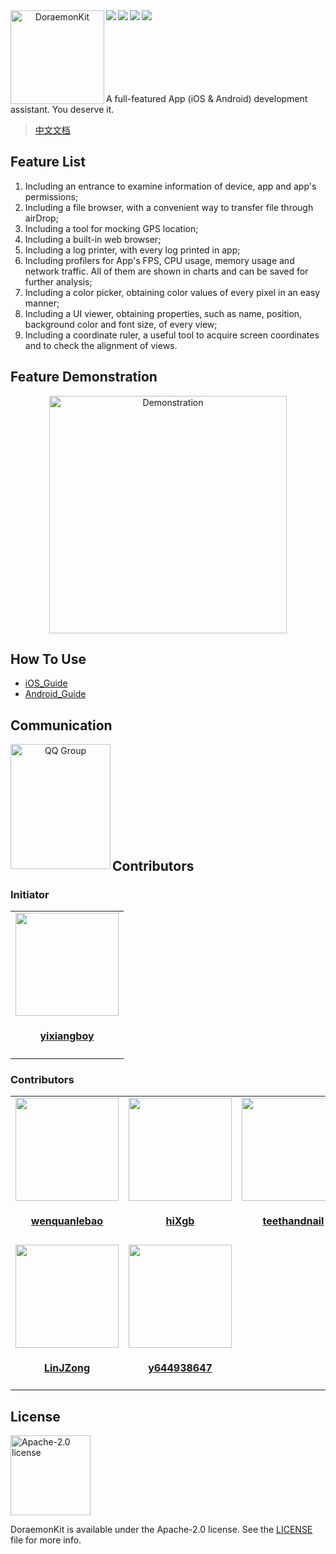 <div align="center">    
 <img src="https://javer.oss-cn-shanghai.aliyuncs.com/doraemon/github/DoraemonKit_github.png" width = "150" height = "150" alt="DoraemonKit" align=left />
 <img src="https://img.shields.io/github/license/didi/DoraemonKit.svg" align=left />
 <img src="https://img.shields.io/badge/Android-3.0_beta3-blue.svg" align=left />
 <img src="https://img.shields.io/badge/iOS-3.0_beta1-yellow.svg" align=left />
 <img src="https://img.shields.io/badge/PRs-welcome-brightgreen.svg" align=left />
</div>

<br/>
<br/>
<br/>
<br/>
<br/>
<br/>
<br/>

A full-featured App (iOS & Android) development assistant. You deserve it.

> [中文文档](README.md)

## Feature List

1. Including an entrance to examine information of device, app and app's permissions;
2. Including a file browser, with a convenient way to transfer file through airDrop;
3. Including a tool for mocking GPS location;
4. Including a built-in web browser;
5. Including a log printer, with every log printed in app;
6. Including profilers for App's FPS, CPU usage, memory usage and network traffic. All of them are shown in charts and can be saved for further analysis;
7. Including a color picker, obtaining color values of every pixel in an easy manner;
8. Including a UI viewer, obtaining properties, such as name, position, background color and font size, of every view;
9. Including a coordinate ruler, a useful tool to acquire screen coordinates and to check the alignment of views.

## Feature Demonstration

<div align="center">    
 <img src="https://pt-starimg.didistatic.com/static/starimg/img/3p0sMQwPsl1583910529606.jpeg" width = "380" alt="Demonstration" align=center />
</div>

## How To Use

- [iOS_Guide](Doc/iOS_en_guide.md)
- [Android_Guide](Doc/android_en_guide.md)

## Communication

<div align="center">    
 <img src="https://javer.oss-cn-shanghai.aliyuncs.com/doraemon/github/DoraemonKitQQ.jpeg" width = "160" height = "200" alt="QQ Group" align=left />
</div>

<br/>
<br/>
<br/>
<br/>
<br/>
<br/>
<br/>
<br/>
<br/>

## Contributors

### Initiator

<table id='team'>
    <tr>
        <td id='yixiangboy'>
            <a href='https://github.com/yixiangboy'>
                <img src='https://github.com/yixiangboy.png?v=3&s=330' width="165" height="165">
            </a>
            <h4 align='center'>
                <a href='https://github.com/yixiangboy'>yixiangboy</a>
            </h4>
        </td>
    </tr>
</table>

### Contributors

<table id='team'>
    <tr>
        <td id='wenquanlebao'>
            <a href='https://github.com/wenquanlebao'>
                <img src='https://github.com/wenquanlebao.png?v=3&s=330' width="165" height="165">
            </a>
            <h4 align='center'>
                <a href='https://github.com/wenquanlebao'>wenquanlebao</a>
            </h4>
        </td>
        <td id='hiXgb'>
            <a href='https://github.com/hiXgb'>
                <img src='https://github.com/hiXgb.png?v=3&s=330' width="165" height="165">
            </a>
            <h4 align='center'>
                <a href='https://github.com/hiXgb'>hiXgb</a>
            </h4>
        </td>
        <td id='teethandnail'>
            <a href='https://github.com/teethandnail'>
                <img src='https://github.com/teethandnail.png?v=3&s=330' width="165" height="165">
            </a>
            <h4 align='center'>
                <a href='https://github.com/teethandnail'>teethandnail</a>
            </h4>
        </td>
        <td id='wanglikun7342'>
            <a href='https://github.com/wanglikun7342'>
                <img src='https://github.com/wanglikun7342.png?v=3&s=330' width="165" height="165">
            </a>
            <h4 align='center'>
                <a href='https://github.com/wanglikun7342'>wanglikun7342</a>
            </h4>
        </td>
        <td id='Chinnko'>
            <a href='https://github.com/Chinnko'>
                <img src='https://github.com/Chinnko.png?v=3&s=330' width="165" height="165">
            </a>
            <h4 align='center'>
                <a href='https://github.com/Chinnko'>Chinnko</a>
            </h4>
        </td>
    </tr>
    <tr>
        <td id='LinJZong'>
            <a href='https://github.com/LinJZong'>
                <img src='https://github.com/LinJZong.png?v=3&s=330' width="165" height="165">
            </a>
            <h4 align='center'>
                <a href='https://github.com/LinJZong'>LinJZong</a>
            </h4>
        </td>
        <td id='y644938647'>
            <a href='https://github.com/y644938647'>
                <img src='https://github.com/y644938647.png?v=3&s=330' width="165" height="165">
            </a>
            <h4 align='center'>
                <a href='https://github.com/y644938647'>y644938647</a>
            </h4>
        </td>
    </tr>
</table>

## License

<img alt="Apache-2.0 license" src="https://lucene.apache.org/images/mantle-power.png" width="128">

DoraemonKit is available under the Apache-2.0 license. See the [LICENSE](LICENSE) file for more info.
